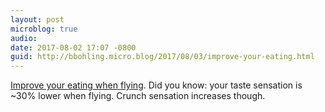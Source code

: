 ```yaml
---
layout: post
microblog: true
audio: 
date: 2017-08-02 17:07 -0800
guid: http://bbohling.micro.blog/2017/08/03/improve-your-eating.html
---
```

[Improve your eating when flying](https://overcast.fm/+JSmGgzC0M/44:40). Did you know: your taste sensation is ~30% lower when flying. Crunch sensation increases though.
